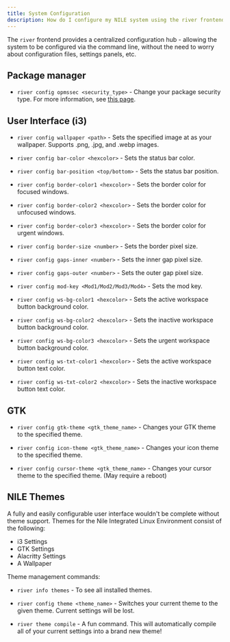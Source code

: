 ```yaml
---
title: System Configuration
description: How do I configure my NILE system using the river frontend?
---
```


The `river` frontend provides a centralized configuration hub - allowing the system to be configured via the command line, without the need to worry about configuration files, settings panels, etc.


## Package manager

- `river config opmssec <security_type>` - Change your package security type. For more information, see [this page](https://the-duat.github.io/overview/package-manager/).


## User Interface (i3)


- `river config wallpaper <path>` - Sets the specified image at <path> as your wallpaper. Supports .png, .jpg, and .webp images.


- `river config bar-color <hexcolor>` - Sets the status bar color.

- `river config bar-position <top/bottom>` - Sets the status bar position.


- `river config border-color1 <hexcolor>` - Sets the border color for focused windows.

- `river config border-color2 <hexcolor>` - Sets the border color for unfocused windows.

- `river config border-color3 <hexcolor>` - Sets the border color for urgent windows.

- `river config border-size <number>` - Sets the border pixel size.


- `river config gaps-inner <number>` - Sets the inner gap pixel size.

- `river config gaps-outer <number>` - Sets the outer gap pixel size.


- `river config mod-key <Mod1/Mod2/Mod3/Mod4>` - Sets the mod key.


- `river config ws-bg-color1 <hexcolor>` - Sets the active workspace button background color.

- `river config ws-bg-color2 <hexcolor>` - Sets the inactive workspace button background color.

- `river config ws-bg-color3 <hexcolor>` - Sets the urgent workspace button background color.

- `river config ws-txt-color1 <hexcolor>` - Sets the active workspace button text color.

- `river config ws-txt-color2 <hexcolor>` - Sets the inactive workspace button text color.


## GTK

- `river config gtk-theme <gtk_theme_name>` - Changes your GTK theme to the specified theme.

- `river config icon-theme <gtk_theme_name>` - Changes your icon theme to the specified theme.

- `river config cursor-theme <gtk_theme_name>` - Changes your cursor theme to the specified theme. (May require a reboot)


## NILE Themes

A fully and easily configurable user interface wouldn't be complete without theme support. Themes for the Nile Integrated Linux Environment consist of the following:

- i3 Settings
- GTK Settings
- Alacritty Settings
- A Wallpaper

Theme management commands:

- `river info themes` - To see all installed themes.

- `river config theme <theme_name>` - Switches your current theme to the given theme. Current settings will be lost.

- `river theme compile` - A fun command. This will automatically compile all of your current settings into a brand new theme!